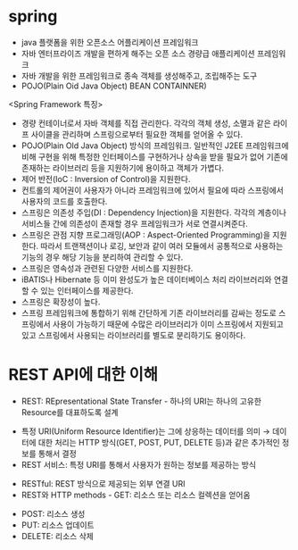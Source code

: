 # spring

- java 플랫폼을 위한 오픈소스 어플리케이션 프레임워크
- 자바 엔터프라이즈 개발을 편하게 해주는 오픈 소스 경량급 애플리케이션 프레임워크
- 자바 개발을 위한 프레임워크로 종속 객체를 생성해주고, 조립해주는 도구
- POJO(Plain Oid Java Object) BEAN CONTAINNER)

<Spring Framework 특징>
- 경량 컨테이너로서 자바 객체를 직접 관리한다. 각각의 객체 생성, 소멸과 같은 라이프 사이클을 관리하며 스프링으로부터 필요한 객체를 얻어올 수 있다. 
- POJO(Plain Old Java Object) 방식의 프레임워크. 일반적인 J2EE 프레임워크에 비해 구현을 위해 특정한 인터페이스를 구현하거나 상속을 받을 필요가 없어 기존에 존재하는 라이브러리 등을 지원하기에 용이하고 객체가 가볍다. 
- 제어 반전(IoC : Inversion of Control)을 지원한다.
- 컨트롤의 제어권이 사용자가 아니라 프레임워크에 있어서 필요에 따라 스프링에서 사용자의 코드를 호출한다. 
- 스프링은 의존성 주입(DI : Dependency Injection)을 지원한다. 각각의 계층이나 서비스들 간에 의존성이 존재할 경우 프레임워크가 서로 연결시켜준다. 
- 스프링은 관점 지향 프로그래밍(AOP : Aspect-Oriented Programming)을 지원한다. 따라서 트랜잭션이나 로깅, 보안과 같이 여러 모듈에서 공통적으로 사용하는 기능의 경우 해당 기능을 분리하여 관리할 수 있다. 
- 스프링은 영속성과 관련된 다양한 서비스를 지원한다.
- iBATIS나 Hibernate 등 이미 완성도가 높은 데이터베이스 처리 라이브러리와 연결할 수 있는 인터페이스를 제공한다. 
- 스프링은 확장성이 높다.
- 스프링 프레임워크에 통합하기 위해 간단하게 기존 라이브러리를 감싸는 정도로 스프링에서 사용이 가능하기 때문에 수많은 라이브러리가 이미 스프링에서 지원되고 있고 스프링에서 사용되는 라이브러리를 별도로 분리하기도 용이하다.



# REST API에 대한 이해
* REST: REpresentational State Transfer - 하나의 URI는 하나의 고유한 Resource를 대표하도록 설계
- 특정 URI(Uniform Resource Identifier)는 그에 상응하는 데이터를 의미
→ 데이터에 대한 처리는 HTTP 방식(GET, POST, PUT, DELETE 등)과 같은 추가적인 정
보를 통해서 결정
- REST 서비스: 특정 URI를 통해서 사용자가 원하는 정보를 제공하는 방식
* RESTful: REST 방식으로 제공되는 외부 연결 URI
* REST와 HTTP methods - GET: 리소스 또는 리소스 컬렉션을 얻어옴
- POST: 리소스 생성
- PUT: 리소스 업데이트
- DELETE: 리소스 삭제
